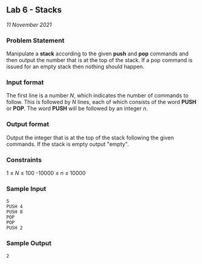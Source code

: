 ## Lab 6 - Stacks
*11 November 2021*

### Problem Statement
Manipulate a **stack** according to the given **push** and **pop** commands and then output the number that is at the top of the stack. If a pop command is issued for an empty stack then  nothing should happen.

### Input format
The first line is a number *N*, which indicates the number of commands to follow. This is followed by *N* lines, each of which consists of the word **PUSH** or **POP**. The word **PUSH** will be followed by an integer *n*.

### Output format
Output the integer that is at the top of the stack following the given commands. If the stack is empty output "empty".

### Constraints
1 ≤ *N* ≤ 100
-10000 ≤ *n* ≤ 10000

### Sample Input
```
5
PUSH 4
PUSH 8
POP
POP
PUSH 2
```

### Sample Output
```
2
```
